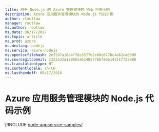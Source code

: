 ```yaml
---
title: 用于 Node.js 的 Azure 管理模块的 Web 应用示例
description: Azure 应用服务管理模块的 Node.js 代码示例
author: rloutlaw
manager: routlaw
ms.author: routlaw
ms.date: 06/17/2017
ms.topic: article
ms.prod: azure
ms.devlang: nodejs
ms.service: azure-nodejs
ms.openlocfilehash: 2ef597a16a4f7dc8577b2c68c077bc4a62ca68d9
ms.sourcegitcommit: c332a32a1a850aa62405776bfe0e14251f722888
ms.translationtype: HT
ms.contentlocale: zh-CN
ms.lasthandoff: 05/17/2018
---
```

# <a name="nodejs-code-samples-for-azure-app-service-management-modules"></a>Azure 应用服务管理模块的 Node.js 代码示例

[!INCLUDE [node-appservice-samples](../docs-ref-conceptual/includes/appservice-samples.md)]